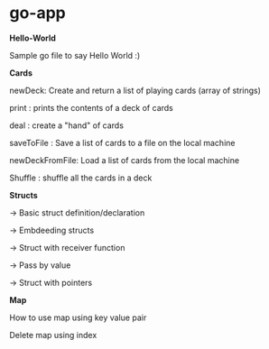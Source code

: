 # go-app

**Hello-World**

Sample go file to say Hello World :)

**Cards**

newDeck: Create and return a list of playing cards (array of strings)

print : prints the contents of a deck of cards

deal : create a "hand" of cards

saveToFile : Save a list of cards to a file on the local machine

newDeckFromFile: Load a list of cards from the local machine

Shuffle : shuffle all the cards in a deck

**Structs**

-> Basic struct definition/declaration

-> Embdeeding structs

-> Struct with receiver function

-> Pass by value

-> Struct with pointers

**Map**

How to use map using key value pair

Delete map using index
